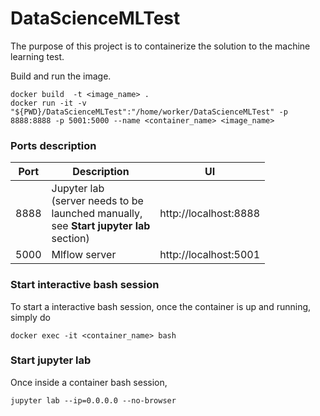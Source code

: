 # DataScienceMLTest

The purpose of this project is to containerize the solution to
the machine learning test.

Build and run the image.
```
docker build  -t <image_name> .
docker run -it -v "${PWD}/DataScienceMLTest":"/home/worker/DataScienceMLTest" -p 8888:8888 -p 5001:5000 --name <container_name> <image_name>
```
### Ports description

| **Port** | **Description**                                                                         | **UI**                |
|----------|-----------------------------------------------------------------------------------------|-----------------------|
| 8888     | Jupyter lab<br/> (server needs to be <br/> launched manually, <br/>see **Start jupyter lab** <br/> section) | http://localhost:8888 |
| 5000     | Mlflow server                                                                           | http://localhost:5001 |


### Start interactive bash session
To start a interactive bash session, once the container is up and running, 
simply do
```
docker exec -it <container_name> bash
```

### Start jupyter lab
Once inside a container bash session,
```
jupyter lab --ip=0.0.0.0 --no-browser
```




